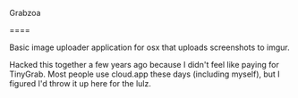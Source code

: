 Grabzoa

====

Basic image uploader application for osx that uploads screenshots to imgur.

Hacked this together a few years ago because I didn't feel like paying for TinyGrab.  Most people use cloud.app these days (including myself), but I figured I'd throw it up here for the lulz.


